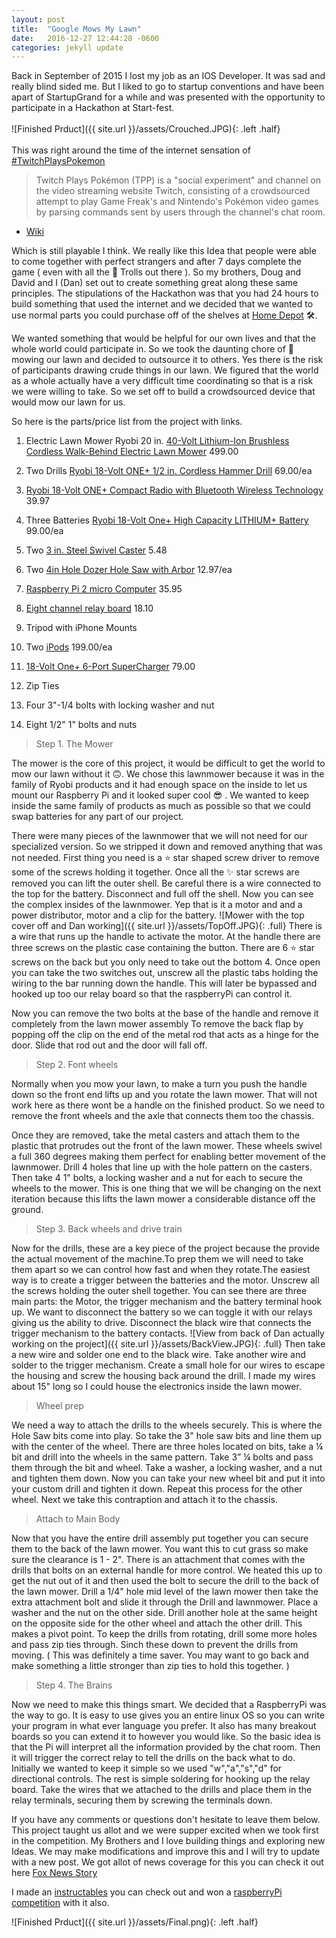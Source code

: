 ```yaml
---
layout: post
title:  "Google Mows My Lawn"
date:   2016-12-27 12:44:28 -0600
categories: jekyll update
---
```


Back in September of 2015 I lost my job as an IOS Developer. It was sad and really blind sided me. But I liked to go to startup conventions and have been apart of StartupGrand for a while and was presented with the opportunity to participate in a Hackathon at Start-fest.
<br><br>
![Finished Prduct]({{ site.url }}/assets/Crouched.JPG){: .left .half}
<br><br>
This was right around the time of the internet sensation of [#TwitchPlaysPokemon][TwitchPlaysPokemon]

> Twitch Plays Pokémon (TPP) is a "social experiment" and channel on the video streaming website Twitch, consisting of a crowdsourced attempt to play Game Freak's and Nintendo's Pokémon video games by parsing commands sent by users through the channel's chat room.
- [Wiki][TPPWiki]

Which is still playable I think. We really like this Idea that people were able to come together with perfect strangers and after 7 days complete the game ( even with all the 👹 Trolls out there ). So my brothers, Doug and David and I (Dan) set out to create something great along these same principles. The stipulations of the Hackathon was that you had 24 hours to build something that used the internet and we decided that we wanted to use normal parts you could purchase off of the shelves at [Home Depot][HomeDepot] 🛠.

We wanted something that would be helpful for our own lives and that the whole world could participate in. So we took the daunting chore of 🚜  mowing our lawn and decided to outsource it to others. Yes there is the risk of participants drawing crude things in our lawn. We figured that the world as a whole actually have a very difficult time coordinating so that is a risk we were willing to take. So we set off to build a crowdsourced device that would mow our lawn for us.

So here is the parts/price list from the project with links.

1. Electric Lawn Mower
Ryobi 20 in. [40-Volt Lithium-Ion Brushless Cordless Walk-Behind Electric Lawn Mower][mower] 499.00

2. Two Drills [Ryobi 18-Volt ONE+ 1/2 in. Cordless Hammer Drill][Drills] 69.00/ea

3. [Ryobi 18-Volt ONE+ Compact Radio with Bluetooth Wireless Technology][Radio] 39.97

4. Three Batteries [Ryobi 18-Volt One+ High Capacity LITHIUM+ Battery][Battery] 99.00/ea

5. Two [3 in. Steel Swivel Caster][casters] 5.48


6. Two [4in Hole Dozer Hole Saw with Arbor][HoleSaw] 12.97/ea

7. [Raspberry Pi 2 micro Computer][RaspberryPi] 35.95

8. [Eight channel relay board][RelayBoard] 18.10

9. Tripod with iPhone Mounts

10. Two [iPods][iPods] 199.00/ea

11. [18-Volt One+ 6-Port SuperCharger][Charger] 79.00

12. Zip Ties

13. Four 3"-1/4 bolts with locking washer and nut

14. Eight 1/2" 1" bolts and nuts

>Step 1. The Mower

The mower is the core of this project, it would be difficult to get the world to mow our lawn without it 🙃. We chose this lawnmower because it was in the family of Ryobi products and it had enough space on the inside to let us mount our Raspberry Pi and it looked super cool 😎 . We wanted to keep inside the same family of products as much as possible so that we could swap batteries for any part of our project.

There were many pieces of the lawnmower that we will not need for our specialized version. So we stripped it down and removed anything that was not needed. First thing you need is a ⭐️  star shaped screw driver to remove some of the screws holding it together. Once all the ✨ star screws are removed you can lift the outer shell. Be careful there is a wire connected to the top for the battery. Disconnect and full off the shell. Now you can see the complex insides of the lawnmower. Yep that is it a motor and and a power distributor, motor and a clip for the battery.
![Mower with the top cover off and Dan working]({{ site.url }}/assets/TopOff.JPG){: .full}
There is a wire that runs up the handle to activate the motor. At the handle there are three screws on the plastic case containing the button. There are 6 ⭐️  star screws on the back but you only need to take out the bottom 4. Once open you can take the two switches out, unscrew all the plastic tabs holding the wiring to the bar running down the handle. This will later be bypassed and hooked up too our relay board so that the raspberryPi can control it.

Now you can remove the two bolts at the base of the handle and remove it completely from the lawn mower assembly To remove the back flap by popping off the clip on the end of the metal rod that acts as a hinge for the door. Slide that rod out and the door will fall off.

>Step 2. Font wheels

Normally when you mow your lawn, to make a turn you push the handle down so the front end lifts up and you rotate the lawn mower. That will not work here as there wont be a handle on the finished product. So we need to remove the front wheels and the axle that connects them too the chassis.

Once they are removed, take the metal casters and attach them to the plastic that protrudes out the front of the lawn mower. These wheels swivel a full 360 degrees making them perfect for enabling better movement of the lawnmower. Drill 4 holes that line up with the hole pattern on the casters. Then take 4 1" bolts, a locking washer and a nut for each to secure the wheels to the mower. This is one thing that we will be changing on the next iteration because this lifts the lawn mower a considerable distance off the ground.

>Step 3. Back wheels and drive train

Now for the drills, these are a key piece of the project because the provide the actual movement of the machine.To prep them we will need to take them apart so we can control how fast and when they rotate.The easiest way is to create a trigger between the batteries and the motor. Unscrew all the screws holding the outer shell together. You can see there are three main parts: the Motor, the trigger mechanism and the battery terminal hook up. We want to disconnect the battery so we can toggle it with our relays giving us the ability to drive. Disconnect the black wire that connects the trigger mechanism to the battery contacts.
![View from back of Dan actually working on the project]({{ site.url }}/assets/BackView.JPG){: .full}
Then take a new wire and solder one end to the black wire. Take another wire and solder to the trigger mechanism. Create a small hole for our wires to escape the housing and screw the housing back around the drill. I made my wires about 15" long so I could house the electronics inside the lawn mower.

>Wheel prep

We need a way to attach the drills to the wheels securely.
This is where the Hole Saw bits come into play. So take the 3" hole saw bits and line them up with the center of the wheel. There are three holes located on bits, take a ¼ bit and drill into the wheels in the same pattern. Take 3” ¼ bolts and pass them through the bit and wheel. Take a washer, a locking washer, and a nut and tighten them down. Now you can take your new wheel bit and put it into your custom drill and tighten it down. Repeat this process for the other wheel. Next we take this contraption and attach it to the chassis.

>Attach to Main Body

Now that you have the entire drill assembly put together you can secure them to the back of the lawn mower. You want this to cut grass so make sure the clearance is 1 - 2". There is an attachment that comes with the drills that bolts on an external handle for more control. We heated this up to get the nut out of it and then used the bolt to secure the drill to the back of the lawn mower.
Drill a 1/4" hole mid level of the lawn mower then take the extra attachment bolt and slide it through the Drill and lawnmower. Place a washer and the nut on the other side. Drill another hole at the same height on the opposite side for the other wheel and attach the other drill. This makes a pivot point. To keep the drills from rotating, drill some more holes and pass zip ties through. Sinch these down to prevent the drills from moving. ( This was definitely a time saver. You may want to go back and make something a little stronger than zip ties to hold this together. )

>Step 4. The Brains

Now we need to make this things smart. We decided that a RaspberryPi was the way to go. It is easy to use gives you an entire linux OS so you can write your program in what ever language you prefer. It also has many breakout boards so you can extend it to however you would like. So the basic idea is that the Pi will interpret all the information provided by the chat room. Then it will trigger the correct relay to tell the drills on the back what to do. Initially we wanted to keep it simple so we used "w","a","s","d" for directional controls. The rest is simple soldering for hooking up the relay board. Take the wires that we attached to the drills and place them in the relay terminals, securing them by screwing the terminals down.

If you have any comments or questions don't hesitate to leave them below. This project taught us allot and we were supper excited when we took first in the competition. My Brothers and I love building things and exploring new Ideas. We may make modifications and improve this and I will try to update with a new post. We got allot of news coverage for this you can check it out here [Fox News Story][foxNewsStory]

I made an [instructables][Instructable] you can check out and won a [raspberryPi competition][Instructable] with it also.

![Finished Prduct]({{ site.url }}/assets/Final.png){: .left .half}

[stackoverflow]:http://stackoverflow.com/questions/tagged/jsqmessagesviewcontroller

[Instructable]:http://www.instructables.com/id/Google-Mows-My-Lawn/

[foxNewsStory]:https://www.youtube.com/watch?v=1oE5vYW8MbI

[TwitchPlaysPokemon]:https://www.twitch.tv/twitchplayspokemon

[TPPWiki]:https://en.wikipedia.org/wiki/Twitch_Plays_Pok%C3%A9mon
[HomeDepot]:http://www.homedepot.com/

[mower]:http://ow.ly/RRm3q
[Drills]:http://ow.ly/RRmbB
[Radio]:http://ow.ly/RRmwH
[Battery]:http://ow.ly/RRmrc
[casters]:http://ow.ly/RRmKp
[HoleSaw]:http://ow.ly/RRmYQ
[RaspberryPi]:http://ow.ly/RRn1N
[RelayBoard]:http://ow.ly/RRnaR
[iPods]:http://ow.ly/RRnmc
[Charger]:http://ow.ly/RRnBF
